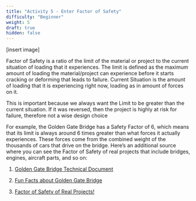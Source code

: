 ```yaml
---
title: "Activity 5 - Enter Factor of Safety"
difficulty: "Beginner"
weight: 5
draft: true
hidden: false
---
```

[insert image]

Factor of Safety is a ratio of the limit of the material or project to the current situation of loading that it experiences. The limit is defined as the maximum amount of loading the material/project can experience before it starts cracking or deforming that leads to failure. Current Situation is the amount of loading that it is experiencing right now, loading as in amount of forces on it.

This is important because we always want the Limit to be greater than the current situation. If it was reversed, then the project is highly at risk for failure, therefore not a wise design choice

For example, the Golden Gate Bridge has a Safety Factor of 6, which means that its limit is always around 6 times greater than what forces it actually experiences. These forces come from the combined weight of the thousands of cars that drive on the bridge. Here’s an additional source where you can see the Factor of Safety of real projects that include bridges, engines, aircraft parts, and so on: 

1. [Golden Gate Bridge Technical Document](http://www.iitk.ac.in/nicee/wcee/article/11_1398.PDF)

2. [Fun Facts about Golden Gate Bridge](https://www.mentalfloss.com/article/64379/20-awesome-facts-about-golden-gate-bridge#:~:text=Even%20at%20the%20maximum%20design,a%20large%20factor%20of%20safety.%E2%80%9D)

3. [Factor of Safety of Real Projects!](https://www.engineeringtoolbox.com/factors-safety-fos-d_1624.html)
